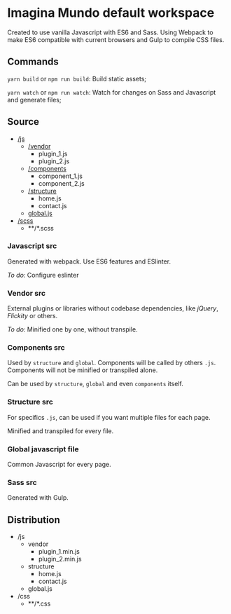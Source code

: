 # Imagina Mundo default workspace
Created to use vanilla Javascript with ES6 and Sass.
Using Webpack to make ES6 compatible with current browsers and Gulp to compile CSS files.

## Commands
`yarn build` or `npm run build`: Build static assets;

`yarn watch` or `npm run watch`: Watch for changes on Sass and Javascript and generate files;

## Source
- [/js](#javascript-src)
    - [/vendor](#vendor-src)
        - plugin_1.js
        - plugin_2.js
    - [/components](#components-src)
        - component_1.js
        - component_2.js
    - [/structure](#structure-src)
        - home.js
        - contact.js
    - [global.js](#global-javascript-file)
- [/scss](#sass-src)
    - **/*.scss

### Javascript src
Generated with webpack. Use ES6 features and ESlinter.

*To do:* Configure eslinter

### Vendor src
External plugins or libraries without codebase dependencies, like *jQuery*, *Flickity* or others.

*To do:* Minified one by one, without transpile.

### Components src
Used by `structure` and `global`. Components will be called by others `.js`. Components will not be minified or transpiled alone.

Can be used by `structure`, `global` and even `components` itself.

### Structure src
For specifics `.js`, can be used if you want multiple files for each page.

Minified and transpiled for every file.

### Global javascript file
Common Javascript for every page.

### Sass src
Generated with Gulp.

## Distribution
- /js
    - vendor
        - plugin_1.min.js
        - plugin_2.min.js
    - structure
        - home.js
        - contact.js
    - global.js
- /css
    - **/*.css